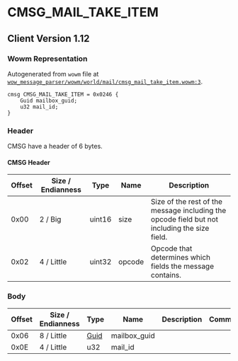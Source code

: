 # CMSG_MAIL_TAKE_ITEM

## Client Version 1.12

### Wowm Representation

Autogenerated from `wowm` file at [`wow_message_parser/wowm/world/mail/cmsg_mail_take_item.wowm:3`](https://github.com/gtker/wow_messages/tree/main/wow_message_parser/wowm/world/mail/cmsg_mail_take_item.wowm#L3).
```rust,ignore
cmsg CMSG_MAIL_TAKE_ITEM = 0x0246 {
    Guid mailbox_guid;
    u32 mail_id;
}
```
### Header

CMSG have a header of 6 bytes.

#### CMSG Header

| Offset | Size / Endianness | Type   | Name   | Description |
| ------ | ----------------- | ------ | ------ | ----------- |
| 0x00   | 2 / Big           | uint16 | size   | Size of the rest of the message including the opcode field but not including the size field.|
| 0x02   | 4 / Little        | uint32 | opcode | Opcode that determines which fields the message contains.|

### Body

| Offset | Size / Endianness | Type | Name | Description | Comment |
| ------ | ----------------- | ---- | ---- | ----------- | ------- |
| 0x06 | 8 / Little | [Guid](../spec/packed-guid.md) | mailbox_guid |  |  |
| 0x0E | 4 / Little | u32 | mail_id |  |  |

